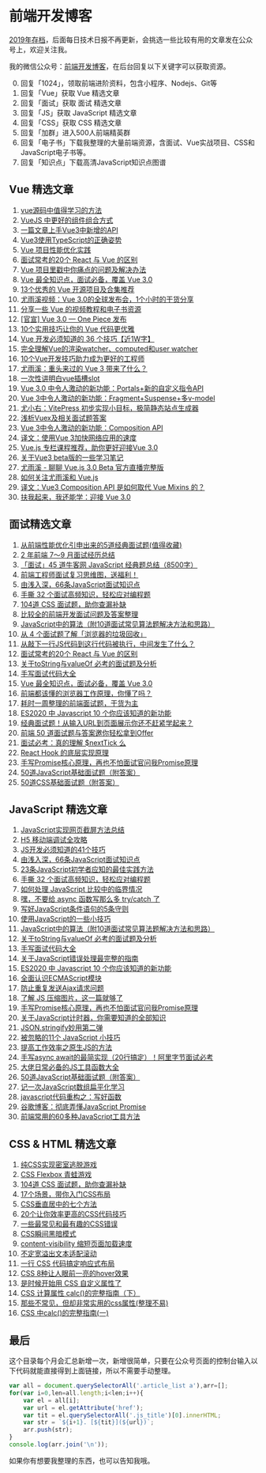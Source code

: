 # 前端开发博客

[2019年存档](2019_README.md)，后面每日技术日报不再更新，会挑选一些比较有用的文章发在公众号上，欢迎关注我。

我的微信公众号：[前端开发博客](https://open.weixin.qq.com/qr/code?username=caibaojian_com)，在后台回复以下关键字可以获取资源。

0. 回复「1024」，领取前端进阶资料，包含小程序、Nodejs、Git等
1. 回复「Vue」获取 Vue 精选文章
2. 回复「面试」获取 面试 精选文章
3. 回复「JS」获取 JavaScript 精选文章
4. 回复「CSS」获取 CSS 精选文章
5. 回复「加群」进入500人前端精英群
6. 回复「电子书」下载我整理的大量前端资源，含面试、Vue实战项目、CSS和JavaScript电子书等。
7. 回复「知识点」下载高清JavaScript知识点图谱


## Vue 精选文章

1. [vue源码中值得学习的方法](http://mp.weixin.qq.com/s?__biz=MzAxODE4MTEzMA==&mid=2650081252&idx=2&sn=6fd421fee3b2dfc6bc8bb3b6550ef3a1&scene=19#wechat_redirect)
2. [VueJS 中更好的组件组合方式](http://mp.weixin.qq.com/s?__biz=MzAxODE4MTEzMA==&mid=2650080942&idx=1&sn=4eec2a26fc5578aef625ee4da0761254&scene=19#wechat_redirect)
3. [一篇文章上手Vue3中新增的API](http://mp.weixin.qq.com/s?__biz=MzAxODE4MTEzMA==&mid=2650080823&idx=2&sn=467d888769e1bb1bb27731c732fb6847&scene=19#wechat_redirect)
4. [Vue3使用TypeScript的正确姿势](http://mp.weixin.qq.com/s?__biz=MzAxODE4MTEzMA==&mid=2650080811&idx=2&sn=8d5981ba5b0815156a22f4a3b155c5ff&scene=19#wechat_redirect)
5. [Vue 项目性能优化实践](http://mp.weixin.qq.com/s?__biz=MzAxODE4MTEzMA==&mid=2650080658&idx=2&sn=7a6cdd8b5a4223e60e1d93a84fa78079&scene=19#wechat_redirect)
6. [面试常考的20个 React 与 Vue 的区别](http://mp.weixin.qq.com/s?__biz=MzAxODE4MTEzMA==&mid=2650080518&idx=1&sn=3e76d84f3aac5e00e57adea56a807f13&scene=19#wechat_redirect)
7. [Vue 项目里戳中你痛点的问题及解决办法](http://mp.weixin.qq.com/s?__biz=MzAxODE4MTEzMA==&mid=2650080396&idx=1&sn=418daeeffc508381189b6e630bd9574b&scene=19#wechat_redirect)
8. [Vue 最全知识点，面试必备，覆盖 Vue 3.0](http://mp.weixin.qq.com/s?__biz=MzAxODE4MTEzMA==&mid=2650080362&idx=1&sn=8ae29e879adcdec633ef5e3871b9710a&scene=19#wechat_redirect)
9. [13个优秀的 Vue 开源项目及合集推荐](http://mp.weixin.qq.com/s?__biz=MzAxODE4MTEzMA==&mid=2650080318&idx=1&sn=da1208164e3bbeaa39711f1e8b5f6fe6&scene=19#wechat_redirect)
10. [尤雨溪视频：Vue 3.0的全球发布会，1个小时的干货分享](http://mp.weixin.qq.com/s?__biz=MzAxODE4MTEzMA==&mid=2650080282&idx=2&sn=dd6a726ca4adbf4eeb7ff088369f8b9c&scene=19#wechat_redirect)
11. [分享一些 Vue 的视频教程和电子书资源](http://mp.weixin.qq.com/s?__biz=MzAxODE4MTEzMA==&mid=2650080282&idx=3&sn=6d4ebe58862b444381cb675c9dff77fa&scene=19#wechat_redirect)
12. [[官宣] Vue 3.0 — One Piece 发布](http://mp.weixin.qq.com/s?__biz=MzAxODE4MTEzMA==&mid=2650080255&idx=1&sn=5e92e23f1041f99ecd3166655c380d2e&scene=19#wechat_redirect)
13. [10个实用技巧让你的 Vue 代码更优雅](http://mp.weixin.qq.com/s?__biz=MzAxODE4MTEzMA==&mid=2650080098&idx=3&sn=550e59b813f3e89d2c8e6dc0455cf9ac&scene=19#wechat_redirect)
14. [Vue 开发必须知道的 36 个技巧【近1W字】](http://mp.weixin.qq.com/s?__biz=MzAxODE4MTEzMA==&mid=2650079839&idx=1&sn=6466fb30f9ec8eabd730492268fac5e5&scene=19#wechat_redirect)
15. [完全理解Vue的渲染watcher、computed和user watcher](http://mp.weixin.qq.com/s?__biz=MzAxODE4MTEzMA==&mid=2650079719&idx=2&sn=37cbe96354be726483bdc5a9a392acfe&scene=19#wechat_redirect)
16. [10个Vue开发技巧助力成为更好的工程师](http://mp.weixin.qq.com/s?__biz=MzAxODE4MTEzMA==&mid=2650079085&idx=1&sn=010e23a9fd17161dcc9954616329690b&scene=19#wechat_redirect)
17. [尤雨溪：重头来过的 Vue 3 带来了什么？](http://mp.weixin.qq.com/s?__biz=MzAxODE4MTEzMA==&mid=2650079079&idx=1&sn=7478bf779f6dba8c00fa78ba6f9390a9&scene=19#wechat_redirect)
18. [一次性讲明白vue插槽slot](http://mp.weixin.qq.com/s?__biz=MzAxODE4MTEzMA==&mid=2650078729&idx=1&sn=bdccf179d546e7e6089841bd20b5b7cc&scene=19#wechat_redirect)
19. [Vue 3.0 中令人激动的新功能：Portals+新的自定义指令API](http://mp.weixin.qq.com/s?__biz=MzAxODE4MTEzMA==&mid=2650078554&idx=1&sn=856ed36db0d500ed3189059033d18566&scene=19#wechat_redirect)
20. [Vue 3中令人激动的新功能：Fragment+Suspense+多v-model](http://mp.weixin.qq.com/s?__biz=MzAxODE4MTEzMA==&mid=2650078539&idx=1&sn=66de47fbb9c05cefe9d5abdc96d9e52f&scene=19#wechat_redirect)
21. [尤小右：VitePress 初步实现小目标，极简静态站点生成器](http://mp.weixin.qq.com/s?__biz=MzAxODE4MTEzMA==&mid=2650078531&idx=1&sn=5092fbfd58232b7e2fe11a296268eefc&scene=19#wechat_redirect)
22. [浅析Vuex及相关面试题答案](http://mp.weixin.qq.com/s?__biz=MzAxODE4MTEzMA==&mid=2650078526&idx=1&sn=6bbc606ed9b9e02849e31c6e0edc3fba&scene=19#wechat_redirect)
23. [Vue 3中令人激动的新功能：Composition API](http://mp.weixin.qq.com/s?__biz=MzAxODE4MTEzMA==&mid=2650078515&idx=1&sn=1f58a9a55e3118209da838d94c67aa89&scene=19#wechat_redirect)
24. [译文：使用Vue 3加快网络应用的速度](http://mp.weixin.qq.com/s?__biz=MzAxODE4MTEzMA==&mid=2650078493&idx=1&sn=238de4f5edd56ce5b8ecc24d6d39a3d2&scene=19#wechat_redirect)
25. [Vue.js 专栏课程推荐，助你更好迎接Vue 3.0](http://mp.weixin.qq.com/s?__biz=MzAxODE4MTEzMA==&mid=2650078488&idx=1&sn=f968722ab8151ff92d546d29a16bb4df&scene=19#wechat_redirect)
26. [关于Vue3 beta版的一些学习笔记](http://mp.weixin.qq.com/s?__biz=MzAxODE4MTEzMA==&mid=2650078484&idx=1&sn=04fcab0a3a7c6eaeba109237fd6404cb&scene=19#wechat_redirect)
27. [尤雨溪 - 聊聊 Vue.js 3.0 Beta 官方直播完整版](http://mp.weixin.qq.com/s?__biz=MzAxODE4MTEzMA==&mid=2650078480&idx=1&sn=3099073ad5777cfcf3d49eeb082e789e&scene=19#wechat_redirect)
28. [如何关注尤雨溪和 Vue.js](http://mp.weixin.qq.com/s?__biz=MzAxODE4MTEzMA==&mid=2650078474&idx=1&sn=5806c4c6fd335f1f3f55fd0204769053&scene=19#wechat_redirect)
29. [译文：Vue3 Composition API 是如何取代 Vue Mixins 的？](http://mp.weixin.qq.com/s?__biz=MzAxODE4MTEzMA==&mid=2650078468&idx=1&sn=37cf9e0540d880ee220de8d802d67744&scene=19#wechat_redirect)
30. [扶我起来，我还能学：迎接 Vue 3.0](http://mp.weixin.qq.com/s?__biz=MzAxODE4MTEzMA==&mid=2650078464&idx=1&sn=69238fa2bc277019fc4e9e27c06054c7&scene=19#wechat_redirect)

## 面试精选文章

1. [从前端性能优化引申出来的5道经典面试题(值得收藏)](http://mp.weixin.qq.com/s?__biz=MzAxODE4MTEzMA==&mid=2650081960&idx=1&sn=a65a20fedfe69b95da52ca03df6e9f79&scene=19#wechat_redirect)
2. [2 年前端 7～9 月面试经历总结](http://mp.weixin.qq.com/s?__biz=MzAxODE4MTEzMA==&mid=2650081562&idx=1&sn=77e839fb2ed1e78b19d8a4367ad68dda&scene=19#wechat_redirect)
3. [「面试」45 道牛客网 JavaScript 经典题总结（8500字）](http://mp.weixin.qq.com/s?__biz=MzAxODE4MTEzMA==&mid=2650081562&idx=2&sn=4280ebf23813d79afd579702aa4d4d75&scene=19#wechat_redirect)
4. [前端工程师面试复习思维图，送福利！](http://mp.weixin.qq.com/s?__biz=MzAxODE4MTEzMA==&mid=2650081451&idx=1&sn=dadb7af7ae510279357ca3b4928c6e4f&scene=19#wechat_redirect)
5. [由浅入深，66条JavaScript面试知识点](http://mp.weixin.qq.com/s?__biz=MzAxODE4MTEzMA==&mid=2650081252&idx=1&sn=1fedc422a3806fa1f9c3faf31bb2a20b&scene=19#wechat_redirect)
6. [手撕 32 个面试高频知识，轻松应对编程题](http://mp.weixin.qq.com/s?__biz=MzAxODE4MTEzMA==&mid=2650081052&idx=1&sn=1cb5cd685907d03112205529477935cf&scene=19#wechat_redirect)
7. [104道 CSS 面试题，助你查漏补缺](http://mp.weixin.qq.com/s?__biz=MzAxODE4MTEzMA==&mid=2650080985&idx=1&sn=deefbbda226e8c58e2197c59bd106c2d&scene=19#wechat_redirect)
8. [比较全的前端开发面试问题及答案整理](http://mp.weixin.qq.com/s?__biz=MzAxODE4MTEzMA==&mid=2650080892&idx=1&sn=dddf3b2595f80fb475c5e6f2b8393ee1&scene=19#wechat_redirect)
9. [JavaScript中的算法（附10道面试常见算法题解决方法和思路）](http://mp.weixin.qq.com/s?__biz=MzAxODE4MTEzMA==&mid=2650080719&idx=1&sn=c8ca88e2e2ee3df862fb42f264bd2c8e&scene=19#wechat_redirect)
10. [从 4 个面试题了解「浏览器的垃圾回收」](http://mp.weixin.qq.com/s?__biz=MzAxODE4MTEzMA==&mid=2650080631&idx=2&sn=6b859dfcca3db8826493ff6ba7388671&scene=19#wechat_redirect)
11. [从敲下一行JS代码到这行代码被执行，中间发生了什么？](http://mp.weixin.qq.com/s?__biz=MzAxODE4MTEzMA==&mid=2650080603&idx=1&sn=ef51dfbfe85e4ff5c8349e7323c6bc28&scene=19#wechat_redirect)
12. [面试常考的20个 React 与 Vue 的区别](http://mp.weixin.qq.com/s?__biz=MzAxODE4MTEzMA==&mid=2650080518&idx=1&sn=3e76d84f3aac5e00e57adea56a807f13&scene=19#wechat_redirect)
13. [关于toString与valueOf 必考的面试题及分析](http://mp.weixin.qq.com/s?__biz=MzAxODE4MTEzMA==&mid=2650080518&idx=2&sn=27c8492bf0cc4a103e5f8815fab7b49c&scene=19#wechat_redirect)
14. [手写面试代码大全](http://mp.weixin.qq.com/s?__biz=MzAxODE4MTEzMA==&mid=2650080464&idx=1&sn=380bc3f05af5ba3d377ca69f470be3f9&scene=19#wechat_redirect)
15. [Vue 最全知识点，面试必备，覆盖 Vue 3.0](http://mp.weixin.qq.com/s?__biz=MzAxODE4MTEzMA==&mid=2650080362&idx=1&sn=8ae29e879adcdec633ef5e3871b9710a&scene=19#wechat_redirect)
16. [前端都该懂的浏览器工作原理，你懂了吗？](http://mp.weixin.qq.com/s?__biz=MzAxODE4MTEzMA==&mid=2650080362&idx=2&sn=a0ff321c353df4b09dbb7540adcd0ffd&scene=19#wechat_redirect)
17. [耗时一周整理的前端面试题，干货为主](http://mp.weixin.qq.com/s?__biz=MzAxODE4MTEzMA==&mid=2650080255&idx=2&sn=84449928055174f4042f9b918289158f&scene=19#wechat_redirect)
18. [ES2020 中 Javascript 10 个你应该知道的新功能](http://mp.weixin.qq.com/s?__biz=MzAxODE4MTEzMA==&mid=2650080114&idx=1&sn=5c967acb5e2a584c4a78bfdb7be740d1&scene=19#wechat_redirect)
19. [经典面试题！从输入URL到页面展示你还不赶紧学起来？](http://mp.weixin.qq.com/s?__biz=MzAxODE4MTEzMA==&mid=2650080098&idx=2&sn=f63fa899ca8a7849b27600f9e4ad0468&scene=19#wechat_redirect)
20. [前端 50 道面试题与答案邀你轻松拿到Offer](http://mp.weixin.qq.com/s?__biz=MzAxODE4MTEzMA==&mid=2650080046&idx=1&sn=bb5da4fc5e46693ef4011d75bbbb2109&scene=19#wechat_redirect)
21. [面试必考：真的理解 $nextTick 么](http://mp.weixin.qq.com/s?__biz=MzAxODE4MTEzMA==&mid=2650079595&idx=3&sn=e669f9a0f2eb6b68a6a02dea028bcafe&scene=19#wechat_redirect)
22. [React Hook 的底层实现原理](http://mp.weixin.qq.com/s?__biz=MzAxODE4MTEzMA==&mid=2650079595&idx=2&sn=f2197d5c589bb8adb1f90bc7f2a3a36c&scene=19#wechat_redirect)
23. [手写Promise核心原理，再也不怕面试官问我Promise原理](http://mp.weixin.qq.com/s?__biz=MzAxODE4MTEzMA==&mid=2650079427&idx=2&sn=1d87c7ef800c7b3e4faf256c79b20ded&scene=19#wechat_redirect)
24. [50道JavaScript基础面试题（附答案）](http://mp.weixin.qq.com/s?__biz=MzAxODE4MTEzMA==&mid=2650078847&idx=1&sn=4f74bc9b163073242b1e479d2cea629f&scene=19#wechat_redirect)
25. [50道CSS基础面试题（附答案）](http://mp.weixin.qq.com/s?__biz=MzAxODE4MTEzMA==&mid=2650078847&idx=2&sn=9dedde7d6fe6da22b9892640da140196&scene=19#wechat_redirect)


## JavaScript 精选文章

1. [JavaScript实现网页截屏方法总结](http://mp.weixin.qq.com/s?__biz=MzAxODE4MTEzMA==&mid=2650081873&idx=2&sn=3df47c4a2b21df70878c5031b0db4799&scene=19#wechat_redirect)
2. [H5 移动端调试全攻略](http://mp.weixin.qq.com/s?__biz=MzAxODE4MTEzMA==&mid=2650081667&idx=1&sn=47858c28d6b2b6817462fee2794c775a&scene=19#wechat_redirect)
3. [JS开发必须知道的41个技巧](http://mp.weixin.qq.com/s?__biz=MzAxODE4MTEzMA==&mid=2650081310&idx=1&sn=f19d7130e1c34420d07e7419338a9832&scene=19#wechat_redirect)
4. [由浅入深，66条JavaScript面试知识点](http://mp.weixin.qq.com/s?__biz=MzAxODE4MTEzMA==&mid=2650081252&idx=1&sn=1fedc422a3806fa1f9c3faf31bb2a20b&scene=19#wechat_redirect)
5. [23条JavaScript初学者应知的最佳实践方法](http://mp.weixin.qq.com/s?__biz=MzAxODE4MTEzMA==&mid=2650080990&idx=1&sn=9c6197367976589b94763e2286799cc8&scene=19#wechat_redirect)
6. [手撕 32 个面试高频知识，轻松应对编程题](http://mp.weixin.qq.com/s?__biz=MzAxODE4MTEzMA==&mid=2650081052&idx=1&sn=1cb5cd685907d03112205529477935cf&scene=19#wechat_redirect)
7. [如何处理 JavaScript 比较中的临界情况](http://mp.weixin.qq.com/s?__biz=MzAxODE4MTEzMA==&mid=2650080942&idx=2&sn=d9c55795d6a1ed7d4c4308c685e0393f&scene=19#wechat_redirect)
8. [嘿，不要给 async 函数写那么多 try/catch 了](http://mp.weixin.qq.com/s?__biz=MzAxODE4MTEzMA==&mid=2650080882&idx=2&sn=5816ee6c702ab367d9b2376ca6d5e619&scene=19#wechat_redirect)
9. [写好JavaScript条件语句的5条守则](http://mp.weixin.qq.com/s?__biz=MzAxODE4MTEzMA==&mid=2650080783&idx=1&sn=c99379548d795ae23cc77bfc025f36de&scene=19#wechat_redirect)
10. [使用JavaScript的一些小技巧](http://mp.weixin.qq.com/s?__biz=MzAxODE4MTEzMA==&mid=2650080728&idx=1&sn=878299088f22dbd4ca2c35c801a84822&scene=19#wechat_redirect)
11. [JavaScript中的算法（附10道面试常见算法题解决方法和思路）](http://mp.weixin.qq.com/s?__biz=MzAxODE4MTEzMA==&mid=2650080719&idx=1&sn=c8ca88e2e2ee3df862fb42f264bd2c8e&scene=19#wechat_redirect)
12. [关于toString与valueOf 必考的面试题及分析](http://mp.weixin.qq.com/s?__biz=MzAxODE4MTEzMA==&mid=2650080518&idx=2&sn=27c8492bf0cc4a103e5f8815fab7b49c&scene=19#wechat_redirect)
13. [手写面试代码大全](http://mp.weixin.qq.com/s?__biz=MzAxODE4MTEzMA==&mid=2650080464&idx=1&sn=380bc3f05af5ba3d377ca69f470be3f9&scene=19#wechat_redirect)
14. [关于JavaScript错误处理最完整的指南](http://mp.weixin.qq.com/s?__biz=MzAxODE4MTEzMA==&mid=2650080448&idx=2&sn=1be782d0b52f031a964b187a9a015801&scene=19#wechat_redirect)
15. [ES2020 中 Javascript 10 个你应该知道的新功能](http://mp.weixin.qq.com/s?__biz=MzAxODE4MTEzMA==&mid=2650080114&idx=1&sn=5c967acb5e2a584c4a78bfdb7be740d1&scene=19#wechat_redirect)
16. [全面认识ECMAScript模块](http://mp.weixin.qq.com/s?__biz=MzAxODE4MTEzMA==&mid=2650079927&idx=1&sn=e94100fbe0c7356dfea3b6accd879672&scene=19#wechat_redirect)
17. [防止重复发送Ajax请求问题](http://mp.weixin.qq.com/s?__biz=MzAxODE4MTEzMA==&mid=2650079839&idx=2&sn=73cd8c3fa54caa6bb64e5054e98710f5&scene=19#wechat_redirect)
18. [了解 JS 压缩图片，这一篇就够了](http://mp.weixin.qq.com/s?__biz=MzAxODE4MTEzMA==&mid=2650079783&idx=4&sn=6e0e018ed8054057aa49b34166fa2091&scene=19#wechat_redirect)
19. [手写Promise核心原理，再也不怕面试官问我Promise原理](http://mp.weixin.qq.com/s?__biz=MzAxODE4MTEzMA==&mid=2650079427&idx=2&sn=1d87c7ef800c7b3e4faf256c79b20ded&scene=19#wechat_redirect)
20. [关于JavaScript计时器，你需要知道的全部知识](http://mp.weixin.qq.com/s?__biz=MzAxODE4MTEzMA==&mid=2650079488&idx=2&sn=cf291087e9d8ac20d2c7234ddc003582&scene=19#wechat_redirect)
21. [JSON.stringify妙用第二弹](http://mp.weixin.qq.com/s?__biz=MzAxODE4MTEzMA==&mid=2650079276&idx=1&sn=59d1ffb1ad4d080bbc443daa2f1ec2e4&scene=19#wechat_redirect)
22. [被忽略的11个 JavaScript 小技巧](http://mp.weixin.qq.com/s?__biz=MzAxODE4MTEzMA==&mid=2650079263&idx=1&sn=57e40de635c5703af8a5c7f9b7f47102&scene=19#wechat_redirect)
23. [提高工作效率之原生JS的方法](http://mp.weixin.qq.com/s?__biz=MzAxODE4MTEzMA==&mid=2650079244&idx=1&sn=18fe6399edbf4a023a5294ceb92ef580&scene=19#wechat_redirect)
24. [手写async await的最简实现（20行搞定）！阿里字节面试必考](http://mp.weixin.qq.com/s?__biz=MzAxODE4MTEzMA==&mid=2650079079&idx=2&sn=9eede14eaa71459e0854de70a44585d4&scene=19#wechat_redirect)
25. [大佬日常必备的JS工具函数大全](http://mp.weixin.qq.com/s?__biz=MzAxODE4MTEzMA==&mid=2650078915&idx=1&sn=4bb48827bb32c7f859141d203fe7a90e&scene=19#wechat_redirect)
26. [50道JavaScript基础面试题（附答案）](http://mp.weixin.qq.com/s?__biz=MzAxODE4MTEzMA==&mid=2650078847&idx=1&sn=4f74bc9b163073242b1e479d2cea629f&scene=19#wechat_redirect)
27. [记一次JavaScript数组扁平化学习](http://mp.weixin.qq.com/s?__biz=MzAxODE4MTEzMA==&mid=2650078813&idx=2&sn=d23600e235ba57b65efdcfb8f2f36846&scene=19#wechat_redirect)
28. [javascript代码重构之：写好函数](http://mp.weixin.qq.com/s?__biz=MzAxODE4MTEzMA==&mid=2650078781&idx=1&sn=aee15d4a8e51f1eafcd643cbf54fc82c&scene=19#wechat_redirect)
29. [谷歌博客：彻底弄懂JavaScript Promise](http://mp.weixin.qq.com/s?__biz=MzAxODE4MTEzMA==&mid=2650078754&idx=2&sn=6e4614b109b863e76b52cafb9d4a7a49&scene=19#wechat_redirect)
30. [前端常用的60多种JavaScript工具方法](http://mp.weixin.qq.com/s?__biz=MzAxODE4MTEzMA==&mid=2650078708&idx=1&sn=7a2a9066be41016b958c187935909727&scene=19#wechat_redirect)


## CSS & HTML 精选文章

1. [纯CSS实现密室逃脱游戏](http://mp.weixin.qq.com/s?__biz=MzAxODE4MTEzMA==&mid=2650081929&idx=1&sn=a19424564d687e1f8d192b24cd5c1354&scene=19#wechat_redirect)
2. [CSS Flexbox 青蛙游戏](http://mp.weixin.qq.com/s?__biz=MzAxODE4MTEzMA==&mid=2650081873&idx=1&sn=045072a760c180c3494858ea16bc45dd&scene=19#wechat_redirect)
3. [104道 CSS 面试题，助你查漏补缺](http://mp.weixin.qq.com/s?__biz=MzAxODE4MTEzMA==&mid=2650080985&idx=1&sn=deefbbda226e8c58e2197c59bd106c2d&scene=19#wechat_redirect)
4. [17个场景，带你入门CSS布局](http://mp.weixin.qq.com/s?__biz=MzAxODE4MTEzMA==&mid=2650080973&idx=2&sn=d05e19a4e2e1dc4de7c8e33f80f096db&scene=19#wechat_redirect)
5. [CSS垂直居中的七个方法](http://mp.weixin.qq.com/s?__biz=MzAxODE4MTEzMA==&mid=2650080810&idx=1&sn=95f73a9e4fd80e3c56323e395077afcb&scene=19#wechat_redirect)
6. [20个让你效率更高的CSS代码技巧](http://mp.weixin.qq.com/s?__biz=MzAxODE4MTEzMA==&mid=2650080704&idx=1&sn=eb8594ac18569b848997152012671866&scene=19#wechat_redirect)
7. [一些最常见和最有趣的CSS错误](http://mp.weixin.qq.com/s?__biz=MzAxODE4MTEzMA==&mid=2650079896&idx=1&sn=fdfbb61b54e3298c28cd0d46a01e0e18&scene=19#wechat_redirect)
8. [CSS瞬间黑暗模式](http://mp.weixin.qq.com/s?__biz=MzAxODE4MTEzMA==&mid=2650079783&idx=1&sn=af965c599b31c8c45b2834ecd2d921f8&scene=19#wechat_redirect)
9. [content-visibility 缩短页面加载速度](http://mp.weixin.qq.com/s?__biz=MzAxODE4MTEzMA==&mid=2650079783&idx=2&sn=8c87e7fb9c7d59d81cf77899d0cda52a&scene=19#wechat_redirect)
10. [不定宽溢出文本适配滚动](http://mp.weixin.qq.com/s?__biz=MzAxODE4MTEzMA==&mid=2650079783&idx=3&sn=e0e461f071af1d22ab7d12f5bc3ae8f3&scene=19#wechat_redirect)
11. [一行 CSS 代码搞定响应式布局](http://mp.weixin.qq.com/s?__biz=MzAxODE4MTEzMA==&mid=2650079537&idx=2&sn=8b4347a8738f082e600084104bffcb4e&scene=19#wechat_redirect)
12. [CSS 8种让人眼前一亮的hover效果](http://mp.weixin.qq.com/s?__biz=MzAxODE4MTEzMA==&mid=2650079537&idx=3&sn=6df56239f9499b9bea13b1300d4b9384&scene=19#wechat_redirect)
13. [是时候开始用 CSS 自定义属性了](http://mp.weixin.qq.com/s?__biz=MzAxODE4MTEzMA==&mid=2650079162&idx=1&sn=bbad0eac6636872680bfbdb7f322563d&scene=19#wechat_redirect)
14. [CSS 计算属性 calc()的完整指南（下）](http://mp.weixin.qq.com/s?__biz=MzAxODE4MTEzMA==&mid=2650079026&idx=1&sn=315852f5ddc19a6c03775d2fab58b361&scene=19#wechat_redirect)
15. [那些不常见，但却非常实用的css属性(整理不易)](http://mp.weixin.qq.com/s?__biz=MzAxODE4MTEzMA==&mid=2650078915&idx=2&sn=725d25840de79ace1b89d0da23a5b5ee&scene=19#wechat_redirect)
16. [CSS 中calc()的完整指南(一)](http://mp.weixin.qq.com/s?__biz=MzAxODE4MTEzMA==&mid=2650078535&idx=1&sn=35c7bc72146e7b63080b070846b08ce6&scene=19#wechat_redirect)

## 最后

这个目录每个月会汇总新增一次，新增很简单，只要在公众号页面的控制台输入以下代码就能直接得到上面链接，所以不需要手动整理。

```javascript
var all = document.querySelectorAll('.article_list a'),arr=[];
for(var i=0,len=all.length;i<len;i++){
	var el = all[i];
	var url = el.getAttribute('href');
	var tit = el.querySelectorAll('.js_title')[0].innerHTML;
	var str = `${i+1}. [${tit}](${url})`;
	arr.push(str);
}
console.log(arr.join('\n'));
```

如果你有想要我整理的东西，也可以告知我哦。

